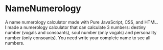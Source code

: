# NameNumerology
A name numerology calculator made with Pure JavaScript, CSS, and HTML. I made a numerology calculator that can calculate 3 numbers: destiny number (vogals and consoants), soul number (only vogals) and personality number (only consoants). You need write your complete name to see all numbers. 
